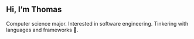 ## Hi, I’m Thomas

Computer science major. Interested in software engineering. Tinkering with languages and frameworks :eyes:. 
<!---
ThomasMinn/ThomasMinn is a ✨ special ✨ repository because its `README.md` (this file) appears on your GitHub profile.
You can click the Preview link to take a look at your changes.
--->
